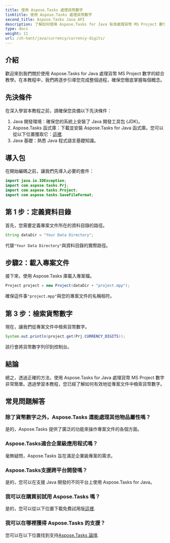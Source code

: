 ```yaml
---
title: 使用 Aspose.Tasks 處理貨幣數字
linktitle: 使用 Aspose.Tasks 處理貨幣數字
second_title: Aspose.Tasks Java API
description: 了解如何使用 Aspose.Tasks for Java 有效處理貨幣 MS Project 數字。帶有程式碼範例的分步指南。
type: docs
weight: 11
url: /zh-hant/java/currency/currency-digits/
---
```

## 介紹
歡迎來到我們關於使用 Aspose.Tasks for Java 處理貨幣 MS Project 數字的綜合教學。在本教程中，我們將逐步引導您完成整個過程，確保您徹底掌握每個概念。
## 先決條件
在深入學習本教程之前，請確保您具備以下先決條件：
1. Java 開發環境：確保您的系統上安裝了 Java 開發工具包 (JDK)。
2.  Aspose.Tasks 函式庫：下載並安裝 Aspose.Tasks for Java 函式庫。您可以從以下位置獲取它：[這裡](https://releases.aspose.com/tasks/java/).
3. Java 基礎：熟悉 Java 程式語言基礎知識。

## 導入包
在開始編碼之前，讓我們先導入必要的套件：
```java
import java.io.IOException;
import com.aspose.tasks.Prj;
import com.aspose.tasks.Project;
import com.aspose.tasks.SaveFileFormat;
```

## 第 1 步：定義資料目錄
首先，您需要定義專案文件所在的資料目錄的路徑。
```java
String dataDir = "Your Data Directory";
```
代替`"Your Data Directory"`與資料目錄的實際路徑。
## 步驟2：載入專案文件
接下來，使用 Aspose.Tasks 庫載入專案檔。
```java
Project project = new Project(dataDir + "project.mpp");
```
確保這件事`"project.mpp"`與您的專案文件的名稱相符。
## 第 3 步：檢索貨幣數字
現在，讓我們從專案文件中檢索貨幣數字。
```java
System.out.println(project.get(Prj.CURRENCY_DIGITS));
```
該行會將貨幣數字列印到控制台。

## 結論
總之，透過正確的方法，使用 Aspose.Tasks for Java 處理貨幣 MS Project 數字非常簡單。透過學習本教程，您已經了解如何有效地從專案文件中檢索貨幣數字。
## 常見問題解答
### 除了貨幣數字之外，Aspose.Tasks 還能處理其他物品屬性嗎？
是的，Aspose.Tasks 提供了廣泛的功能來操作專案文件的各個方面。
### Aspose.Tasks適合企業級應用程式嗎？
毫無疑問，Aspose.Tasks 旨在滿足企業級專案的需求。
### Aspose.Tasks支援跨平台開發嗎？
是的，您可以在支援 Java 開發的不同平台上使用 Aspose.Tasks for Java。
### 我可以在購買前試用 Aspose.Tasks 嗎？
是的，您可以從以下位置下載免費試用版[這裡](https://releases.aspose.com/).
### 我可以在哪裡獲得 Aspose.Tasks 的支援？
您可以在以下位置找到支持[Aspose.Tasks 論壇](https://forum.aspose.com/c/tasks/15).
